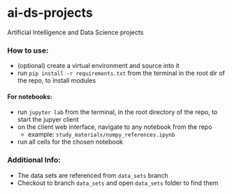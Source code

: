 # ai-ds-projects
Artificial Intelligence and Data Science projects

### How to use:
* (optional) create a virtual environment and source into it
* run `pip install -r requirements.txt` from the terminal in the root dir of the repo, to install modules

#### For notebooks:
* run `jupyter lab` from the terminal, in the root directory of the repo, to start the jupyer client
* on the client web interface, navigate to any notebook from the repo
  * example: `study_materials/numpy_references.ipynb`
* run all cells for the chosen notebook

### Additional Info:
* The data sets are referenced from `data_sets` branch
* Checkout to branch `data_sets` and open `data_sets` folder to find them